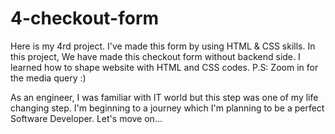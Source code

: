 # 4-checkout-form

Here is my 4rd project. I've made this form by using HTML & CSS skills. 
In this project, We have made this checkout form without backend side.
I learned how to shape website with HTML and CSS codes.
P.S: Zoom in for the media query :)

As an engineer, I was familiar with IT world but this step was one of my life changing step. 
I'm beginning to a journey which I'm planning to be a perfect Software Developer.
Let's move on...
